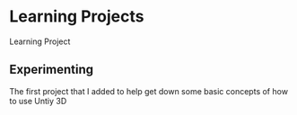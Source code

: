 # Learning Projects
Learning Project

## Experimenting
The first project that I added to help get down some basic concepts of how to use Untiy 3D

